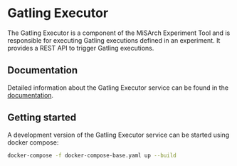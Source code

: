 # Gatling Executor

The Gatling Executor is a component of the MiSArch Experiment Tool and is responsible for executing Gatling executions defined in an experiment.
It provides a REST API to trigger Gatling executions.

## Documentation

Detailed information about the Gatling Executor service can be found in the [documentation](https://misarch.github.io/docs/docs/dev-manuals/other-repositories/gatling-executor).


## Getting started

A development version of the Gatling Executor service can be started using docker compose:

```bash
docker-compose -f docker-compose-base.yaml up --build
```